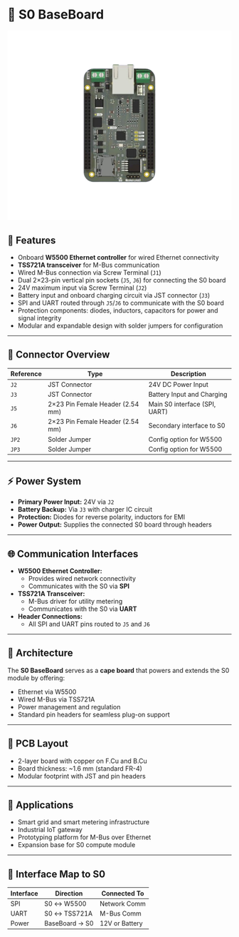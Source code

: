 # 📘 S0 BaseBoard

![S0 BASEBOARD](images/baseboard-front.png)

## 🔧 Features

- Onboard **W5500 Ethernet controller** for wired Ethernet connectivity
- **TSS721A transceiver** for M-Bus communication
- Wired M-Bus connection via Screw Terminal (`J1`)
- Dual 2×23-pin vertical pin sockets (`J5`, `J6`) for connecting the S0 board
- 24V maximum input via Screw Terminal (`J2`)
- Battery input and onboard charging circuit via JST connector (`J3`)
- SPI and UART routed through `J5`/`J6` to communicate with the S0 board
- Protection components: diodes, inductors, capacitors for power and signal integrity
- Modular and expandable design with solder jumpers for configuration

---

## 🔌 Connector Overview

| Reference | Type                             | Description                   |
| --------- | -------------------------------- | ----------------------------- |
| `J2`      | JST Connector                    | 24V DC Power Input            |
| `J3`      | JST Connector                    | Battery Input and Charging    |
| `J5`      | 2×23 Pin Female Header (2.54 mm) | Main S0 interface (SPI, UART) |
| `J6`      | 2×23 Pin Female Header (2.54 mm) | Secondary interface to S0     |
| `JP2`     | Solder Jumper                    | Config option for W5500       |
| `JP3`     | Solder Jumper                    | Config option for W5500       |

---

## ⚡ Power System

- **Primary Power Input:** 24V via `J2`
- **Battery Backup:** Via `J3` with charger IC circuit
- **Protection:** Diodes for reverse polarity, inductors for EMI
- **Power Output:** Supplies the connected S0 board through headers

---

## 🌐 Communication Interfaces

- **W5500 Ethernet Controller:**
  - Provides wired network connectivity
  - Communicates with the S0 via **SPI**
- **TSS721A Transceiver:**
  - M-Bus driver for utility metering
  - Communicates with the S0 via **UART**
- **Header Connections:**
  - All SPI and UART pins routed to `J5` and `J6`

---

## 🧠 Architecture

The **S0 BaseBoard** serves as a **cape board** that powers and extends the S0 module by offering:

- Ethernet via W5500
- Wired M-Bus via TSS721A
- Power management and regulation
- Standard pin headers for seamless plug-on support

---

## 📐 PCB Layout

- 2-layer board with copper on F.Cu and B.Cu
- Board thickness: ~1.6 mm (standard FR-4)
- Modular footprint with JST and pin headers

---

## 🧩 Applications

- Smart grid and smart metering infrastructure
- Industrial IoT gateway
- Prototyping platform for M-Bus over Ethernet
- Expansion base for S0 compute module

---

## 🔄 Interface Map to S0

| Interface | Direction      | Connected To   |
| --------- | -------------- | -------------- |
| SPI       | S0 ↔ W5500     | Network Comm   |
| UART      | S0 ↔ TSS721A   | M-Bus Comm     |
| Power     | BaseBoard → S0 | 12V or Battery |
